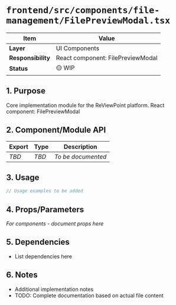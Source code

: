 # `frontend/src/components/file-management/FilePreviewModal.tsx`

| Item               | Value                                                              |
| ------------------ | ------------------------------------------------------------------ |
| **Layer**          | UI Components                                                           |
| **Responsibility** | React component: FilePreviewModal                                                   |
| **Status**         | 🟡 WIP                                                            |

## 1. Purpose

Core implementation module for the ReViewPoint platform. React component: FilePreviewModal

## 2. Component/Module API

| Export       | Type     | Description            |
| ------------ | -------- | ---------------------- |
| *TBD*        | *TBD*    | *To be documented*     |

## 3. Usage

```typescript
// Usage examples to be added
```

## 4. Props/Parameters

*For components - document props here*

## 5. Dependencies

- List dependencies here

## 6. Notes

- Additional implementation notes
- TODO: Complete documentation based on actual file content
